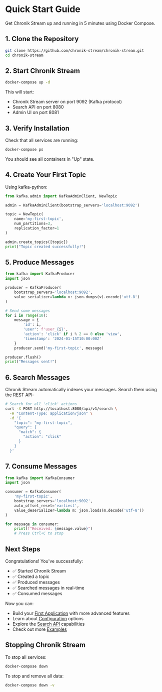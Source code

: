 # Quick Start Guide

Get Chronik Stream up and running in 5 minutes using Docker Compose.

## 1. Clone the Repository

```bash
git clone https://github.com/chronik-stream/chronik-stream.git
cd chronik-stream
```

## 2. Start Chronik Stream

```bash
docker-compose up -d
```

This will start:
- Chronik Stream server on port 9092 (Kafka protocol)
- Search API on port 8080
- Admin UI on port 8081

## 3. Verify Installation

Check that all services are running:

```bash
docker-compose ps
```

You should see all containers in "Up" state.

## 4. Create Your First Topic

Using kafka-python:

```python
from kafka.admin import KafkaAdminClient, NewTopic

admin = KafkaAdminClient(bootstrap_servers='localhost:9092')

topic = NewTopic(
    name='my-first-topic',
    num_partitions=3,
    replication_factor=1
)

admin.create_topics([topic])
print("Topic created successfully!")
```

## 5. Produce Messages

```python
from kafka import KafkaProducer
import json

producer = KafkaProducer(
    bootstrap_servers='localhost:9092',
    value_serializer=lambda v: json.dumps(v).encode('utf-8')
)

# Send some messages
for i in range(10):
    message = {
        'id': i,
        'user': f'user_{i}',
        'action': 'click' if i % 2 == 0 else 'view',
        'timestamp': '2024-01-15T10:00:00Z'
    }
    producer.send('my-first-topic', message)

producer.flush()
print("Messages sent!")
```

## 6. Search Messages

Chronik Stream automatically indexes your messages. Search them using the REST API:

```bash
# Search for all 'click' actions
curl -X POST http://localhost:8080/api/v1/search \
  -H "Content-Type: application/json" \
  -d '{
    "topic": "my-first-topic",
    "query": {
      "match": {
        "action": "click"
      }
    }
  }'
```

## 7. Consume Messages

```python
from kafka import KafkaConsumer
import json

consumer = KafkaConsumer(
    'my-first-topic',
    bootstrap_servers='localhost:9092',
    auto_offset_reset='earliest',
    value_deserializer=lambda m: json.loads(m.decode('utf-8'))
)

for message in consumer:
    print(f"Received: {message.value}")
    # Press Ctrl+C to stop
```

## Next Steps

Congratulations! You've successfully:
- ✅ Started Chronik Stream
- ✅ Created a topic
- ✅ Produced messages
- ✅ Searched messages in real-time
- ✅ Consumed messages

Now you can:
- Build your [First Application](first-application.md) with more advanced features
- Learn about [Configuration](configuration.md) options
- Explore the [Search API](../api-reference/search-api.md) capabilities
- Check out more [Examples](../examples/index.md)

## Stopping Chronik Stream

To stop all services:

```bash
docker-compose down
```

To stop and remove all data:

```bash
docker-compose down -v
```